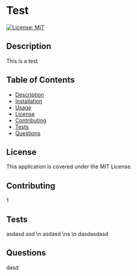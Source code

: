 
  # Test

  [![License: MIT](https://img.shields.io/badge/License-MIT-yellow.svg)](https://opensource.org/licenses/MIT)
  ## Description
This is a test

  ## Table of Contents
  - [Description](#description)
  - [Installation](#installation)
  - [Usage](#usage)
  - [License](#license)
  - [Contributing](#contributing)
  - [Tests](#tests)
  - [Questions](#questions)
  
  
  
  ## License
This application is covered under the MIT License.

  ## Contributing
1

  ## Tests
asdasd  asd \n asdasd \ns \n dasdasdasd

  ## Questions
dasd

